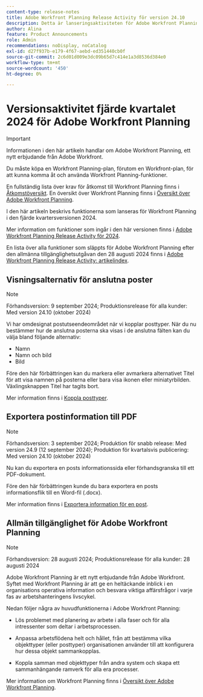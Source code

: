 ```yaml
---
content-type: release-notes
title: Adobe Workfront Planning Release Activity för version 24.10
description: Detta är lanseringsaktiviteten för Adobe Workfront Planning-produkten för fjärde kvartalet 2024.
author: Alina
feature: Product Announcements
role: Admin
recommendations: noDisplay, noCatalog
exl-id: d27f937b-e179-4f67-aebd-ed351440cb0f
source-git-commit: 2c6d01d009e3dc09b65d7c414e1a3d8536d384e0
workflow-type: tm+mt
source-wordcount: '450'
ht-degree: 0%

---
```


# Versionsaktivitet fjärde kvartalet 2024 för Adobe Workfront Planning

<!--remove this important intro after the 25.1 release-->

>[!IMPORTANT]
>
>Informationen i den här artikeln handlar om Adobe Workfront Planning, ett nytt erbjudande från Adobe Workfront.
>
>Du måste köpa en Workfront Planning-plan, förutom en Workfront-plan, för att kunna komma åt och använda Workfront Planning-funktioner.
>
>En fullständig lista över krav för åtkomst till Workfront Planning finns i [Åtkomstöversikt](/help/quicksilver/planning/access/access-overview.md).
>En översikt över Workfront Planning finns i [Översikt över Adobe Workfront Planning](/help/quicksilver/planning/general/planning-overview.md).
>

I den här artikeln beskrivs funktionerna som lanseras för Workfront Planning i den fjärde kvartersversionen 2024.

Mer information om funktioner som ingår i den här versionen finns i [Adobe Workfront Planning Release Activity för 2024](/help/quicksilver/planning/general/release-activity.md).


<!--keep the sentence below for all future quarterly release pages-->
<!--remove the general activity mention after fourth quarter 2024 is released-->

En lista över alla funktioner som släppts för Adobe Workfront Planning efter den allmänna tillgänglighetsutgåvan den 28 augusti 2024 finns i [Adobe Workfront Planning Release Activity: artikelindex](/help/quicksilver/product-announcements/product-releases/planning-release-activity/planning-release-activity-article-index.md).

## Visningsalternativ för anslutna poster

>[!NOTE]
>
>Förhandsversion: 9 september 2024; Produktionsrelease för alla kunder: Med version 24.10 (oktober 2024)

Vi har omdesignat postutseendeområdet när vi kopplar posttyper. När du nu bestämmer hur de anslutna posterna ska visas i de anslutna fälten kan du välja bland följande alternativ:

* Namn
* Namn och bild
* Bild

Före den här förbättringen kan du markera eller avmarkera alternativet Titel för att visa namnen på posterna eller bara visa ikonen eller miniatyrbilden. Växlingsknappen Titel har tagits bort.

Mer information finns i [Koppla posttyper](/help/quicksilver/planning/architecture/connect-record-types.md).

## Exportera postinformation till PDF

>[!NOTE]
>
>Förhandsversion: 3 september 2024; Produktion för snabb release: Med version 24.9 (12 september 2024); Produktion för kvartalsvis publicering: Med version 24.10 (oktober 2024)

Nu kan du exportera en posts informationssida eller förhandsgranska till ett PDF-dokument.

Före den här förbättringen kunde du bara exportera en posts informationsflik till en Word-fil (.docx).

Mer information finns i [Exportera information för en post](/help/quicksilver/planning/records/export-the-record-page.md).

## Allmän tillgänglighet för Adobe Workfront Planning

>[!NOTE]
>
>Förhandsversion: 28 augusti 2024; Produktionsrelease för alla kunder: 28 augusti 2024

Adobe Workfront Planning är ett nytt erbjudande från Adobe Workfront. Syftet med Workfront Planning är att ge en heltäckande inblick i en organisations operativa information och besvara viktiga affärsfrågor i varje fas av arbetshanteringens livscykel.

Nedan följer några av huvudfunktionerna i Adobe Workfront Planning:

* Lös problemet med planering av arbete i alla faser och för alla intressenter som deltar i arbetsprocessen.

* Anpassa arbetsflödena helt och hållet, från att bestämma vilka objekttyper (eller posttyper) organisationen använder till att konfigurera hur dessa objekt sammankopplas.

* Koppla samman med objekttyper från andra system och skapa ett sammanhängande ramverk för alla era processer.

Mer information om Workfront Planning finns i [Översikt över Adobe Workfront Planning](/help/quicksilver/planning/general/planning-overview.md).
